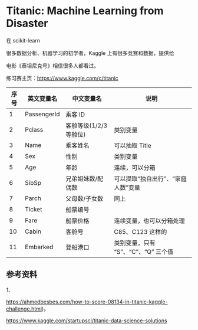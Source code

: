 # Titanic: Machine Learning from Disaster



在 scikit-learn 

很多数据分析、机器学习的初学者，Kaggle 上有很多竞赛和数据，提供给



电影《泰坦尼克号》相信很多人都看过。



练习赛主页：https://www.kaggle.com/c/titanic

| 序号 | 英文变量名  | 中文变量名            | 说明                                |
| ---- | ----------- | --------------------- | ----------------------------------- |
| 1    | PassengerId | 乘客 ID               |                                     |
| 2    | Pclass      | 客舱等级(1/2/3等舱位) | 类别变量                            |
| 3    | Name        | 乘客姓名              | 可以抽取 Title                      |
| 4    | Sex         | 性别                  | 类别变量                            |
| 5    | Age         | 年龄                  | 连续，可以分箱                      |
| 6    | SibSp       | 兄弟姐妹数/配偶数     | 可以提取“独自出行”、“家庭人数”变量  |
| 7    | Parch       | 父母数/子女数         | 同上                                |
| 8    | Ticket      | 船票编号              |                                     |
| 9    | Fare        | 船票价格              | 连续变量，也可以分箱处理            |
| 10   | Cabin       | 客舱号                | C85、C123 这样的                    |
| 11   | Embarked    | 登船港口              | 类别变量，只有 “S”、“C”、“Q” 三个值 |

##  参考资料

1、

https://ahmedbesbes.com/how-to-score-08134-in-titanic-kaggle-challenge.html)。





https://www.kaggle.com/startupsci/titanic-data-science-solutions





